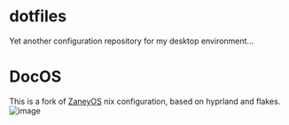 # dotfiles
Yet another configuration repository for my desktop environment...

# DocOS
This is a fork of [ZaneyOS](https://gitlab.com/Zaney/zaneyos.git) nix configuration, based on hyprland and flakes.
![image](https://github.com/DocNITE/dotfiles/assets/69177241/77e1342b-d207-4385-b65b-de3732e52088)
